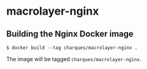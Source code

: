 # macrolayer-nginx

## Building the Nginx Docker image

    $ docker build --tag charques/macrolayer-nginx .
    
The image will be tagged `charques/macrolayer-nginx`.